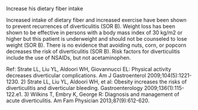 Increase his dietary fiber intake

Increased intake of dietary fiber and increased exercise have been shown to prevent recurrences of
diverticulitis (SOR B). Weight loss has been shown to be effective in persons with a body mass index of
30 kg/m2 or higher but this patient is underweight and should not be counseled to lose weight (SOR B).
There is no evidence that avoiding nuts, corn, or popcorn decreases the risk of diverticulitis (SOR B). Risk
factors for diverticulitis include the use of NSAIDs, but not acetaminophen.

Ref: Strate LL, Liu YL, Aldoori WH, Giovannucci EL: Physical activity decreases diverticular complications. Am J
Gastroenterol 2009;104(5):1221-1230. 2) Strate LL, Liu YL, Aldoori WH, et al: Obesity increases the risks of
diverticulitis and diverticular bleeding. Gastroenterology 2009;136(1):115-122.e1. 3) Wilkins T, Embry K, George R:
Diagnosis and management of acute diverticulitis. Am Fam Physician 2013;87(9):612-620.